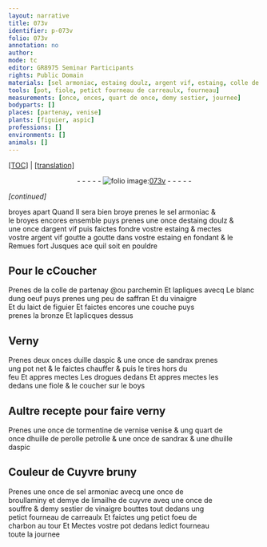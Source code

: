 ```yaml
---
layout: narrative
title: 073v
identifier: p-073v
folio: 073v
annotation: no
author:
mode: tc
editor: GR8975 Seminar Participants
rights: Public Domain
materials: [sel armoniac, estaing doulz, argent vif, estaing, colle de partenay @ou parchemin, blanc dung oeuf, saffran, vinaigre, laict de figuier, bronze, Verny, uille daspic, sandrax, drogues, boys, verny, tormentine de vernise venise, huille de perolle petrolle, huille daspic, broullaminy, limailhe de cuyvre, souffre, charbon]
tools: [pot, fiole, petict fourneau de carreaulx, fourneau]
measurements: [once, onces, quart de once, demy sestier, journee]
bodyparts: []
places: [partenay, venise]
plants: [figuier, aspic]
professions: []
environments: []
animals: []
---
```


<p><a href="{{ site.baseurl }}/diplomatic/">[TOC]</a> | <a href="{{ site.baseurl }}/texts/p-073v_tl/" target="_blank">[translation]</a></p><div class="folio" align="center">- - - - - <a href="http://gallica.bnf.fr/ark:/12148/btv1b10500001g/f152.image" target="_blank"><img src="https://cu-mkp.github.io/2017-workshop-edition/assets/photo-icon.png" alt="folio image: " style="display:inline-block; margin-bottom:-3px;"/>073v</a> - - - - - </div>  
 
*[continued]*
  
broyes apart Quand Il sera bien broye prenes le <span class="m">sel armoniac</span> &<br/> le broyes encores ensemble puys prenes une <span class="ms">once</span> d<span class="m">estaing doulz</span> &<br/> une <span class="ms">once</span> d<span class="m">argent vif</span> puis faictes fondre v<span class="exp">ost</span>re <span class="m">estaing</span> & mectes<br/> v<span class="exp">ost</span>re <span class="m">argent vif</span> goutte a goutte dans v<span class="exp">ost</span>re <span class="m">estaing</span> en fondant & le<br/> Remues fort Jusques ace q<span class="exp">ui</span>l soit en pouldre
 
 
  

## Pour le <span class="del">c</span>Coucher

 
Prenes de la <span class="m">colle de <span class="pl">partenay</span> <span class="add">@ou parchemin</span></span> Et lapliques avecq Le <span class="m">blanc<br/> dung oeuf</span> puys prenes ung peu de <span class="m">saffran</span> Et du <span class="m">vinaigre</span><br/> Et du <span class="m">laict de <span class="pa">figuier</span></span> Et faictes encores une couche puys<br/> prenes la <span class="m">bronze</span> Et laplicques dessus
 
 
  

## <span class="m">Verny</span>

 
Prenes deux <span class="ms">onces</span> d<span class="m">uille d<span class="pa">aspic</span></span> & une <span class="ms">once</span> de <span class="m">sandrax</span> prenes<br/> ung <span class="tl">pot</span> net & le faictes chauffer & puis le tires hors du<br/> feu Et appres mectes Les <span class="m">drogues</span> dedans Et appres mectes les<br/> dedans une <span class="tl">fiole</span> & le coucher sur le <span class="m">boys</span>
 
 
  

## Aultre recepte pour faire <span class="m">verny</span>

 
Prenes une <span class="ms">once</span> de <span class="m">tormentine de <span class="del">vernise</span> <span class="add"><span class="pl">venise</span></span></span> & ung <span class="ms">quart de<br/> once</span> d<span class="m">huille de <span class="del">perolle</span> <span class="add">petrolle</span></span> & une <span class="ms">once</span> de <span class="m">sandrax</span> & une d<span class="m">huille<br/> d<span class="pa">aspic</span></span>
 
 
  

## Couleur de Cuyvre bruny

 
Prenes une <span class="ms">once</span> de <span class="m">sel armoniac</span> avecq une <span class="ms">once</span> de<br/> <span class="m">broullaminy</span> et demye de <span class="m">limailhe de cuyvre</span> aveq une <span class="ms">once</span> de<br/> <span class="m">souffre</span> & <span class="ms">demy sestier</span> de <span class="m">vinaigre</span> bouttes tout dedans ung<br/> <span class="tl">petict fourneau de carreaulx</span> Et faictes ung petict foeu de<br/> <span class="m">charbon</span> au tour Et Mectes v<span class="exp">ost</span>re <span class="tl">pot</span> dedans led<span class="exp">ict</span> <span class="tl">fourneau</span><br/> toute la <span class="ms"><span class="tmp">journee</span></span>
 
